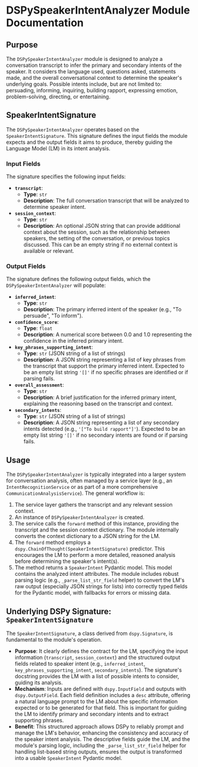# DSPySpeakerIntentAnalyzer Module Documentation

## Purpose

The `DSPySpeakerIntentAnalyzer` module is designed to analyze a conversation transcript to infer the primary and secondary intents of the speaker. It considers the language used, questions asked, statements made, and the overall conversational context to determine the speaker's underlying goals. Possible intents include, but are not limited to: persuading, informing, inquiring, building rapport, expressing emotion, problem-solving, directing, or entertaining.

## SpeakerIntentSignature

The `DSPySpeakerIntentAnalyzer` operates based on the `SpeakerIntentSignature`. This signature defines the input fields the module expects and the output fields it aims to produce, thereby guiding the Language Model (LM) in its intent analysis.

### Input Fields

The signature specifies the following input fields:

*   **`transcript`**:
    *   **Type**: `str`
    *   **Description**: The full conversation transcript that will be analyzed to determine speaker intent.
*   **`session_context`**:
    *   **Type**: `str`
    *   **Description**: An optional JSON string that can provide additional context about the session, such as the relationship between speakers, the setting of the conversation, or previous topics discussed. This can be an empty string if no external context is available or relevant.

### Output Fields

The signature defines the following output fields, which the `DSPySpeakerIntentAnalyzer` will populate:

*   **`inferred_intent`**:
    *   **Type**: `str`
    *   **Description**: The primary inferred intent of the speaker (e.g., "To persuade", "To inform").
*   **`confidence_score`**:
    *   **Type**: `float`
    *   **Description**: A numerical score between 0.0 and 1.0 representing the confidence in the inferred primary intent.
*   **`key_phrases_supporting_intent`**:
    *   **Type**: `str` (JSON string of a list of strings)
    *   **Description**: A JSON string representing a list of key phrases from the transcript that support the primary inferred intent. Expected to be an empty list string `'[]'` if no specific phrases are identified or if parsing fails.
*   **`overall_assessment`**:
    *   **Type**: `str`
    *   **Description**: A brief justification for the inferred primary intent, explaining the reasoning based on the transcript and context.
*   **`secondary_intents`**:
    *   **Type**: `str` (JSON string of a list of strings)
    *   **Description**: A JSON string representing a list of any secondary intents detected (e.g., `'["To build rapport"]'`). Expected to be an empty list string `'[]'` if no secondary intents are found or if parsing fails.

## Usage

The `DSPySpeakerIntentAnalyzer` is typically integrated into a larger system for conversation analysis, often managed by a service layer (e.g., an `IntentRecognitionService` or as part of a more comprehensive `CommunicationAnalysisService`). The general workflow is:
1.  The service layer gathers the transcript and any relevant session context.
2.  An instance of `DSPySpeakerIntentAnalyzer` is created.
3.  The service calls the `forward` method of this instance, providing the transcript and the session context dictionary. The module internally converts the context dictionary to a JSON string for the LM.
4.  The `forward` method employs a `dspy.ChainOfThought(SpeakerIntentSignature)` predictor. This encourages the LM to perform a more detailed, reasoned analysis before determining the speaker's intent(s).
5.  The method returns a `SpeakerIntent` Pydantic model. This model contains the analyzed intent attributes. The module includes robust parsing logic (e.g., `_parse_list_str_field` helper) to convert the LM's raw output (especially JSON strings for lists) into correctly typed fields for the Pydantic model, with fallbacks for errors or missing data.

## Underlying DSPy Signature: `SpeakerIntentSignature`

The `SpeakerIntentSignature`, a class derived from `dspy.Signature`, is fundamental to the module's operation.

*   **Purpose**: It clearly defines the contract for the LM, specifying the input information (`transcript`, `session_context`) and the structured output fields related to speaker intent (e.g., `inferred_intent`, `key_phrases_supporting_intent`, `secondary_intents`). The signature's docstring provides the LM with a list of possible intents to consider, guiding its analysis.
*   **Mechanism**: Inputs are defined with `dspy.InputField` and outputs with `dspy.OutputField`. Each field definition includes a `desc` attribute, offering a natural language prompt to the LM about the specific information expected or to be generated for that field. This is important for guiding the LM to identify primary and secondary intents and to extract supporting phrases.
*   **Benefit**: This structured approach allows DSPy to reliably prompt and manage the LM's behavior, enhancing the consistency and accuracy of the speaker intent analysis. The descriptive fields guide the LM, and the module's parsing logic, including the `_parse_list_str_field` helper for handling list-based string outputs, ensures the output is transformed into a usable `SpeakerIntent` Pydantic model.
